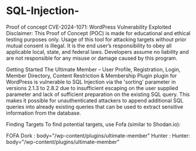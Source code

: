 # SQL-Injection-

Proof of concept CVE-2024-1071: WordPress Vulnerability Exploited
Disclaimer: This Proof of Concept (POC) is made for educational and ethical testing purposes only. Usage of this tool for attacking targets without prior mutual consent is illegal. It is the end user’s responsibility to obey all applicable local, state, and federal laws. Developers assume no liability and are not responsible for any misuse or damage caused by this program.

Getting Started
The Ultimate Member – User Profile, Registration, Login, Member Directory, Content Restriction & Membership Plugin plugin for WordPress is vulnerable to SQL Injection via the 'sorting' parameter in versions 2.1.3 to 2.8.2 due to insufficient escaping on the user supplied parameter and lack of sufficient preparation on the existing SQL query. This makes it possible for unauthenticated attackers to append additional SQL queries into already existing queries that can be used to extract sensitive information from the database.

Finding Targets
To find potential targets, use Fofa (similar to Shodan.io):

FOFA Dork : body="/wp-content/plugins/ultimate-member"
Hunter : Hunter: body="/wp-content/plugins/ultimate-member"

